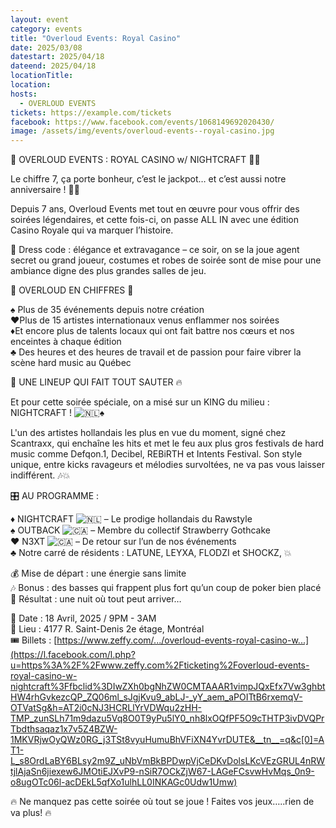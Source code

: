 ```yaml
---
layout: event
category: events
title: "Overloud Events: Royal Casino"
date: 2025/03/08
datestart: 2025/04/18
dateend: 2025/04/18
locationTitle:
location:
hosts:
  - OVERLOUD EVENTS
tickets: https://example.com/tickets
facebook: https://www.facebook.com/events/1068149692020430/
image: /assets/img/events/overloud-events--royal-casino.jpg
---
```


🎰 OVERLOUD EVENTS : ROYAL CASINO w/ NIGHTCRAFT 🎲✨

Le chiffre 7, ça porte bonheur, c’est le jackpot… et c’est aussi notre anniversaire ! 🎂🔥

Depuis 7 ans, Overloud Events met tout en œuvre pour vous offrir des soirées légendaires, et cette fois-ci, on passe ALL IN avec une édition Casino Royale qui va marquer l’histoire.

💎 Dress code : élégance et extravagance – ce soir, on se la joue agent secret ou grand joueur, costumes et robes de soirée sont de mise pour une ambiance digne des plus grandes salles de jeu.

🎰 OVERLOUD EN CHIFFRES 🎰

♠️ Plus de 35 événements depuis notre création  
♥️Plus de 15 artistes internationaux venus enflammer nos soirées  
♦️Et encore plus de talents locaux qui ont fait battre nos cœurs et nos enceintes à chaque édition  
♣️ Des heures et des heures de travail et de passion pour faire vibrer la scène hard music au Québec

🔮 UNE LINEUP QUI FAIT TOUT SAUTER 🔥

Et pour cette soirée spéciale, on a misé sur un KING du milieu : NIGHTCRAFT ! ![🇳🇱](https://static.xx.fbcdn.net/images/emoji.php/v9/tbd/2/16/1f1f3_1f1f1.png)♠️

L'un des artistes hollandais les plus en vue du moment, signé chez Scantraxx, qui enchaîne les hits et met le feu aux plus gros festivals de hard music comme Defqon.1, Decibel, REBiRTH et Intents Festival. Son style unique, entre kicks ravageurs et mélodies survoltées, ne va pas vous laisser indifférent. 🎶💥

🎛️ AU PROGRAMME :

♦️ NIGHTCRAFT ![🇳🇱](https://static.xx.fbcdn.net/images/emoji.php/v9/tbd/2/16/1f1f3_1f1f1.png) – Le prodige hollandais du Rawstyle  
♠️ OUTBACK ![🇨🇦](https://static.xx.fbcdn.net/images/emoji.php/v9/t9/2/16/1f1e8_1f1e6.png) – Membre du collectif Strawberry Gothcake  
♥️ N3XT ![🇨🇦](https://static.xx.fbcdn.net/images/emoji.php/v9/t9/2/16/1f1e8_1f1e6.png) – De retour sur l’un de nos événements  
♣️ Notre carré de résidents : LATUNE, LEYXA, FLODZI et SHOCKZ, 💥

💰 Mise de départ : une énergie sans limite  
🎶 Bonus : des basses qui frappent plus fort qu’un coup de poker bien placé  
🎲 Résultat : une nuit où tout peut arriver…

📅 Date : 18 Avril, 2025 / 9PM - 3AM  
📍 Lieu : 4177 R. Saint-Denis 2e étage, Montréal  
🎟️ Billets : [https://www.zeffy.com/.../overloud-events-royal-casino-w...](https://l.facebook.com/l.php?u=https%3A%2F%2Fwww.zeffy.com%2Fticketing%2Foverloud-events-royal-casino-w-nightcraft%3Ffbclid%3DIwZXh0bgNhZW0CMTAAAR1vimpJQxEfx7Vw3ghbtHW4rhGvkezcQP_ZQ06ml_sJgjKvu9_abLJ-_yY_aem_aPOITtB6rxemqV-OTVatSg&h=AT2i0cNJ3HCRLlYrVDWqu2zHH-TMP_zunSLh71m9dazu5Vq8O0T9yPu5lY0_nh8lxOQfPF5O9cTHTP3ivDVQPrTbdthsaqaz1x7v5Z4BZW-1MKVRjwOyQWz0RG_j3TSt8vyuHumuBhVFiXN4YvrDUTE&__tn__=q&c[0]=AT1-L_s8OrdLaBY6BLsy2m9Z_uNbVmBkBPDwpVjCeDKvDolsLKcVEzGRUL4nRWtjlAjaSn6jiexew6JMOtiEJXvP9-nSiR7OCkZjW67-LAGeFCsvwHvMqs_0n9-o8ugOTc06l-acDEkL5qfXo1ulhLL0INKAGc0Udw1Umw)

🔥 Ne manquez pas cette soirée où tout se joue ! Faites vos jeux…..rien de va plus! 🔥
